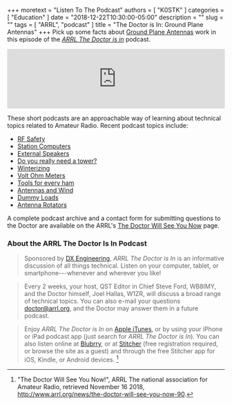 +++
moretext = "Listen To The Podcast"
authors = [ "K0STK" ]
categories = [ "Education" ]
date = "2018-12-22T10:30:00-05:00"
description = ""
slug = ""
tags = [ "ARRL", "podcast" ]
title = "The Doctor is In: Ground Plane Antennas"
+++
Pick up some facts about
[Ground Plane Antennas](https://www.blubrry.com/arrl_the_doctor_is_in/39442945/ground-plane-antennas/)
work in this episode of the
[*ARRL The Doctor is in*](http://www.arrl.org/doctor/) podcast. 
<!--more-->

<iframe src="https://player.blubrry.com?media_url=https://media.blubrry.com/arrl_the_doctor_is_in/content.blubrry.com/arrl_the_doctor_is_in/December_20_2018_-_Ground_Planes.mp3" scrolling="no" width="100%" height="138px" frameborder="0"></iframe>

These short podcasts are an approachable way of learning about technical
topics related to Amateur Radio. Recent podcast topics include:

* [RF Safety](https://www.blubrry.com/arrl_the_doctor_is_in/39442944/rf-safety/)
* [Station Computers](https://www.blubrry.com/arrl_the_doctor_is_in/38424687/station-computers/)
* [External Speakers](https://www.blubrry.com/arrl_the_doctor_is_in/38268972/external-speakers/)
* [Do you really need a tower?](https://www.blubrry.com/arrl_the_doctor_is_in/38233223/do-you-really-need-a-tower/)
* [Winterizing](https://www.blubrry.com/arrl_the_doctor_is_in/36578448/winterizing/)
* [Volt Ohm Meters](https://www.blubrry.com/arrl_the_doctor_is_in/36319508/volt-ohm-meters/)
* [Tools for every ham](https://www.blubrry.com/arrl_the_doctor_is_in/36319167/tools-for-every-ham/)
* [Antennas and Wind](https://www.blubrry.com/arrl_the_doctor_is_in/35802228/antennas-and-wind/)
* [Dummy Loads](https://www.blubrry.com/arrl_the_doctor_is_in/35778069/dummy-loads/)
* [Antenna Rotators](https://www.blubrry.com/arrl_the_doctor_is_in/35777517/antenna-rotators/)

A complete podcast archive and a contact form for submitting questions
to the Doctor are available on the ARRL's
[The Doctor Will See You Now](http://www.arrl.org/doctor) page.

### About the ARRL The Doctor Is In Podcast

>Sponsored by [DX Engineering](http://www.dxengineering.com/),
*ARRL The Doctor is In* is an informative discussion of all things
technical. Listen on your computer, tablet, or smartphone---whenever and
wherever you like!

>Every 2 weeks, your host, QST Editor in Chief Steve Ford, WB8IMY, and the
Doctor himself, Joel Hallas, W1ZR, will discuss a broad range of technical
topics. You can also e-mail your questions
[doctor@arrl.org](mailto:doctor@arrl.org),
and the Doctor may answer them in a future podcast.

>Enjoy
*ARRL The Doctor is In* on
[Apple iTunes](https://itunes.apple.com/us/podcast/arrl-the-doctor-is-in/id1096749595?mt=2()),
or by using your iPhone or iPad podcast app (just search for
*ARRL The Doctor is In*). You can also listen online at
[Blubrry](https://www.blubrry.com/arrl_the_doctor_is_in/),
or at
[Stitcher](https://www.stitcher.com/)
(free registration required, or browse the site as a guest) and through
the free Stitcher app for iOS, Kindle, or Android devices. [^2]

[^2]: "The Doctor Will See You Now!", ARRL The national association for Amateur Radio, retrieved November 16 2018, http://www.arrl.org/news/the-doctor-will-see-you-now-90.
